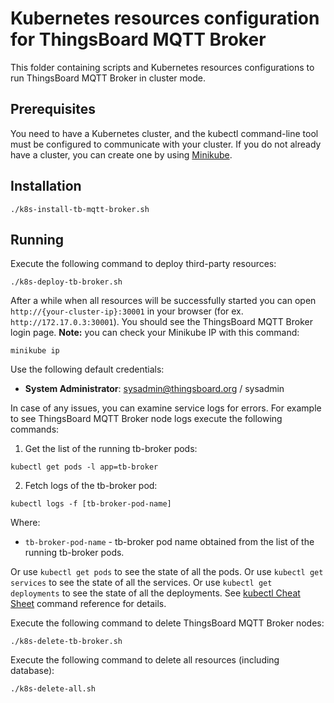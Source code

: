 # Kubernetes resources configuration for ThingsBoard MQTT Broker

This folder containing scripts and Kubernetes resources configurations to run ThingsBoard MQTT Broker in cluster mode.

## Prerequisites

You need to have a Kubernetes cluster, and the kubectl command-line tool must be configured to communicate with your cluster.
If you do not already have a cluster, you can create one by using [Minikube](https://kubernetes.io/docs/setup/minikube).

## Installation

```
./k8s-install-tb-mqtt-broker.sh
```

## Running

Execute the following command to deploy third-party resources:

```
./k8s-deploy-tb-broker.sh
```

After a while when all resources will be successfully started you can open `http://{your-cluster-ip}:30001` in your browser (for ex. `http://172.17.0.3:30001`).
You should see the ThingsBoard MQTT Broker login page.
**Note:** you can check your Minikube IP with this command:

```
minikube ip
```

Use the following default credentials:

- **System Administrator**: sysadmin@thingsboard.org / sysadmin

In case of any issues, you can examine service logs for errors.
For example to see ThingsBoard MQTT Broker node logs execute the following commands:

1) Get the list of the running tb-broker pods:

```
kubectl get pods -l app=tb-broker
```

2) Fetch logs of the tb-broker pod:

`
kubectl logs -f [tb-broker-pod-name]
`

Where:

- `tb-broker-pod-name` - tb-broker pod name obtained from the list of the running tb-broker pods.

Or use `kubectl get pods` to see the state of all the pods.
Or use `kubectl get services` to see the state of all the services.
Or use `kubectl get deployments` to see the state of all the deployments.
See [kubectl Cheat Sheet](https://kubernetes.io/docs/reference/kubectl/cheatsheet/) command reference for details.

Execute the following command to delete ThingsBoard MQTT Broker nodes:

`
./k8s-delete-tb-broker.sh
`

Execute the following command to delete all resources (including database):

`
./k8s-delete-all.sh
`